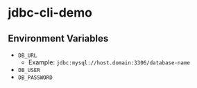 # jdbc-cli-demo

## Environment Variables

* `DB_URL`
    * Example: `jdbc:mysql://host.domain:3306/database-name`
* `DB_USER`
* `DB_PASSWORD`
